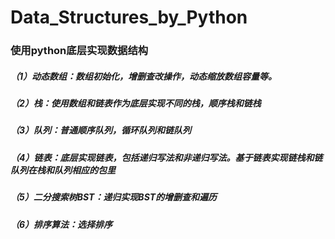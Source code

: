 # Data_Structures_by_Python
### 使用python底层实现数据结构
##### （1）动态数组：数组初始化，增删查改操作，动态缩放数组容量等。
##### （2）栈：使用数组和链表作为底层实现不同的栈，顺序栈和链栈
##### （3）队列：普通顺序队列，循环队列和链队列
##### （4）链表：底层实现链表，包括递归写法和非递归写法。基于链表实现链栈和链队列在栈和队列相应的包里
##### （5）二分搜索树BST：递归实现BST的增删查和遍历
##### （6）排序算法：选择排序

